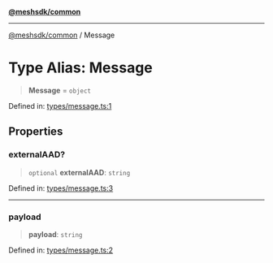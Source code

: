 [**@meshsdk/common**](../README.md)

***

[@meshsdk/common](../globals.md) / Message

# Type Alias: Message

> **Message** = `object`

Defined in: [types/message.ts:1](https://github.com/MeshJS/mesh/blob/1abde1553cbd7cf2cf4e40197fc0de9e4a7d0f49/packages/mesh-common/src/types/message.ts#L1)

## Properties

### externalAAD?

> `optional` **externalAAD**: `string`

Defined in: [types/message.ts:3](https://github.com/MeshJS/mesh/blob/1abde1553cbd7cf2cf4e40197fc0de9e4a7d0f49/packages/mesh-common/src/types/message.ts#L3)

***

### payload

> **payload**: `string`

Defined in: [types/message.ts:2](https://github.com/MeshJS/mesh/blob/1abde1553cbd7cf2cf4e40197fc0de9e4a7d0f49/packages/mesh-common/src/types/message.ts#L2)
